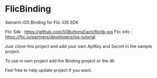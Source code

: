 # FlicBinding
Xamarin.iOS Binding for Flic iOS SDK

Flic Sdk : https://github.com/50ButtonsEach/fliclib-ios
Flic info : https://flic.io/partners/developers/ios-tutorial

Just clone this project and add your own ApiKey and Secret in the sample project. 

To use in own project add the Binding project or the dll. 

Feel free to help update project if you want.

